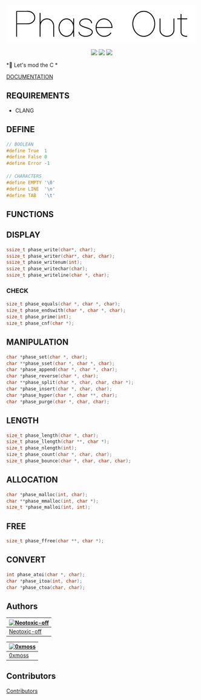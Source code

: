 <p align = "center">
    <img alt = "logo" width="500" height="100" src = "https://raw.githubusercontent.com/Neotoxic-off/phaseout/main/img/logo.png"/>
<p/>

<p align = "center">
    <img src="https://img.shields.io/badge/Language-red?style=for-the-badge&logo=C">
    <img src="https://img.shields.io/badge/2.0.0-purple?style=for-the-badge&logo=V">
    <img src="https://img.shields.io/badge/Status-in%20development-green?style=for-the-badge">
<p/>

*💉 Let's mod the C *

<a href = "https://github.com/Neotoxic-off/phaseout/blob/master/DOCUMENTATION.md">DOCUMENTATION</a>

## REQUIREMENTS

- CLANG

## DEFINE

```H
// BOOLEAN
#define True  1
#define False 0
#define Error -1

// CHARACTERS
#define EMPTY '\0'
#define LINE  '\n'
#define TAB   '\t'
```

## FUNCTIONS

## DISPLAY
```C
ssize_t phase_write(char*, char);
ssize_t phase_writer(char*, char, char);
ssize_t phase_writenum(int);
ssize_t phase_writechar(char);
ssize_t phase_writeline(char *, char);
```

### CHECK
```C
size_t phase_equals(char *, char *, char);
size_t phase_endswith(char *, char *, char);
size_t phase_prime(int);
size_t phase_cnf(char *);
```

## MANIPULATION
```C
char *phase_set(char *, char);
char **phase_sset(char *, char *, char);
char *phase_append(char *, char *, char);
char *phase_reverse(char *, char);
char **phase_split(char *, char, char, char *);
char *phase_insert(char *, char, char);
char *phase_hyper(char *, char **, char);
char *phase_purge(char *, char, char);
```

## LENGTH
```C
size_t phase_length(char *, char);
size_t phase_llength(char **, char *);
size_t phase_nlength(int);
size_t phase_count(char *, char, char);
size_t phase_bounce(char *, char, char, char);
```

## ALLOCATION
```C
char *phase_malloc(int, char);
char **phase_mmalloc(int, char *);
size_t *phase_malloi(int, int);
```

## FREE
```C
size_t phase_ffree(char **, char *);
```

## CONVERT
```C
int phase_atoi(char *, char);
char *phase_itoa(int, char);
char *phase_ctoa(char, char);
```

## Authors

[![Neotoxic-off](https://avatars3.githubusercontent.com/u/44700383?s=100&u=5200eed594ec5ca91b694b0064ab67c9d5c5c85d&v=4)](https://github.com/Neotoxic-off) |
--- |
[Neotoxic-off](https://github.com/Neotoxic-off) |

[![0xmoss](https://avatars.githubusercontent.com/u/58813988?s=100&u=894efec02067afe96f0fb41a64ee59cb0a4ca1ee&v=4)](https://github.com/0xmoss) |
--- |
[0xmoss](https://github.com/0xmoss) |

## Contributors

[Contributors](https://github.com/Neotoxic-off/phaseout/graphs/contributors)
